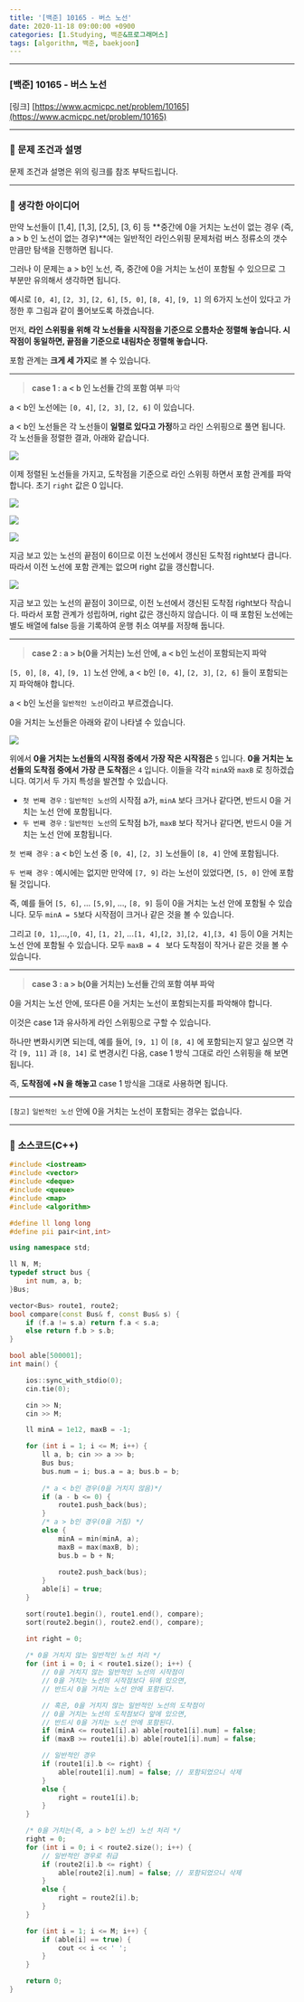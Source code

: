 ```yaml
---
title: '[백준] 10165 - 버스 노선'
date: 2020-11-18 09:00:00 +0900
categories: [1.Studying, 백준&프로그래머스]
tags: [algorithm, 백준, baekjoon]
---
```




------

### **[백준] 10165 - 버스 노선**

[링크] [https://www.acmicpc.net/problem/10165](https://www.acmicpc.net/problem/10165)

---

### **💎 문제 조건과 설명**

문제 조건과 설명은 위의 링크를 참조 부탁드립니다.

------



### **🚀 생각한 아이디어**

만약 노선들이 [1,4], [1,3], [2,5], [3, 6] 등 **중간에 0을 거치는 노선이 없는 경우 (즉, a > b 인 노선이 없는 경우)**에는 일반적인 라인스위핑 문제처럼 버스 정류소의 갯수만큼만 탐색을 진행하면 됩니다.

그러나 이 문제는 a > b인 노선, 즉, 중간에 0을 거치는 노선이 포함될 수 있으므로 그 부분만 유의해서 생각하면 됩니다.

예시로 `[0, 4]`, `[2, 3]`, `[2, 6]`, `[5, 0]`, `[8, 4]`, `[9, 1]` 의 6가지 노선이 있다고 가정한 후 그림과 같이 풀어보도록 하겠습니다.

먼저, **라인 스위핑을 위해 각 노선들을 시작점을 기준으로 오름차순 정렬해 놓습니다. 시작점이 동일하면, 끝점을 기준으로 내림차순 정렬해 놓습니다.**

포함 관계는 **크게 세 가지**로 볼 수 있습니다.

------



> **case 1 :** **a < b 인 노선들 간의 포함 여부** 파악

a < b인 노선에는 `[0, 4]`, `[2, 3]`, `[2, 6]` 이 있습니다.

a < b인 노선들은 각 노선들이 **일렬로 있다고 가정**하고 라인 스위핑으로 풀면 됩니다. 각 노선들을 정렬한 결과, 아래와 같습니다.

![](https://i.imgur.com/tTL5VzZ.png)

이제 정렬된 노선들을 가지고, 도착점을 기준으로 라인 스위핑 하면서 포함 관계를 파악합니다. 초기 `right` 값은 0 입니다.

![](https://i.imgur.com/JchWXof.png)

![](https://i.imgur.com/dAeORTc.png)

![](https://i.imgur.com/QHyAh5J.png)

지금 보고 있는 노선의 끝점이 6이므로 이전 노선에서 갱신된 도착점 right보다 큽니다. 따라서 이전 노선에 포함 관계는 없으며 right 값을 갱신합니다.



![](https://i.imgur.com/adAGckt.png)

지금 보고 있는 노선의 끝점이 3이므로, 이전 노선에서 갱신된 도착점 right보다 작습니다. 따라서 포함 관계가 성립하며, right 값은 갱신하지 않습니다. 이 때 포함된 노선에는 별도 배열에 false 등을 기록하여 운행 취소 여부를 저장해 둡니다.

------



> **case 2 : a > b(0을 거치는) 노선 안에, a < b인 노선이 포함되는지 파악**

`[5, 0]`, `[8, 4]`, `[9, 1]` 노선 안에, a < b인  `[0, 4]`, `[2, 3]`, `[2, 6]` 들이 포함되는지 파악해야 합니다.

a < b인 노선을 `일반적인 노선`이라고 부르겠습니다.

0을 거치는 노선들은 아래와 같이 나타낼 수 있습니다.

![](https://i.imgur.com/9ozqwB7.png)

 위에서 **0을 거치는 노선들의 시작점 중에서** **가장 작은 시작점은** `5` 입니다.  **0을 거치는 노선들의 도착점 중에서** **가장 큰 도착점**은 `4` 입니다. 이들을 각각 `minA`와 `maxB` 로 칭하겠습니다. 여기서 두 가지 특성을 발견할 수 있습니다.

* `첫 번째 경우` : `일반적인 노선`의 시작점 a가, `minA` 보다 크거나 같다면, 반드시 0을 거치는 노선 안에 포함됩니다.
* `두 번째 경우` : `일반적인 노선`의 도착점 b가, `maxB` 보다 작거나 같다면, 반드시 0을 거치는 노선 안에 포함됩니다.

`첫 번째 경우` : a < b인 노선 중 `[0, 4]`, `[2, 3]` 노선들이 `[8, 4]` 안에 포함됩니다.

`두 번째 경우` : 예시에는 없지만 만약에 `[7, 9]` 라는 노선이 있었다면, `[5, 0]` 안에 포함될 것입니다.

즉, 예를 들어 `[5, 6]`, ... `[5,9]`, ..., `[8, 9]` 등이 0을 거치는 노선 안에 포함될 수 있습니다. 모두 `minA = 5`보다 시작점이 크거나 같은 것을 볼 수 있습니다.

그리고 `[0, 1]`,...,`[0, 4]`, `[1, 2]`, ...`[1, 4]`,`[2, 3]`,`[2, 4]`,`[3, 4]` 등이 0을 거치는 노선 안에 포함될 수 있습니다. 모두 `maxB = 4 ` 보다 도착점이 작거나 같은 것을 볼 수 있습니다.

------

> **case 3 : a > b(0을 거치는) 노선들 간의 포함 여부 파악**

0을 거치는 노선 안에, 또다른 0을 거치는 노선이 포함되는지를 파악해야 합니다.

이것은 case 1과 유사하게 라인 스위핑으로 구할 수 있습니다.

하나만 변화시키면 되는데, 예를 들어, `[9, 1]` 이 `[8, 4]` 에 포함되는지 알고 싶으면 각각 `[9, 11]` 과 `[8, 14]` 로 변경시킨 다음, case 1 방식 그대로 라인 스위핑을 해 보면 됩니다.

즉, **도착점에 +N 을 해놓고** case 1 방식을 그대로 사용하면 됩니다.

------

`[참고]` `일반적인 노선` 안에 0을 거치는 노선이 포함되는 경우는 없습니다.

------

### 📜 **소스코드(C++)** 

```c++
#include <iostream>
#include <vector>
#include <deque>
#include <queue>
#include <map>
#include <algorithm>

#define ll long long
#define pii pair<int,int>

using namespace std;

ll N, M;
typedef struct bus {
	int num, a, b;
}Bus;

vector<Bus> route1, route2;
bool compare(const Bus& f, const Bus& s) {
	if (f.a != s.a) return f.a < s.a;
	else return f.b > s.b;
}

bool able[500001];
int main() {

	ios::sync_with_stdio(0);
	cin.tie(0);

	cin >> N;
	cin >> M;

	ll minA = 1e12, maxB = -1;

	for (int i = 1; i <= M; i++) {
		ll a, b; cin >> a >> b;
		Bus bus;
		bus.num = i; bus.a = a; bus.b = b;
        
		/* a < b인 경우(0을 거치지 않음)*/
		if (a - b <= 0) {
			route1.push_back(bus);
		}
        /* a > b인 경우(0을 거침) */
		else {
			minA = min(minA, a);
			maxB = max(maxB, b);
			bus.b = b + N;
            
			route2.push_back(bus);
		}
		able[i] = true;
	}

	sort(route1.begin(), route1.end(), compare);
	sort(route2.begin(), route2.end(), compare);

	int right = 0;
    
    /* 0을 거치지 않는 일반적인 노선 처리 */
	for (int i = 0; i < route1.size(); i++) {
		// 0을 거치지 않는 일반적인 노선의 시작점이
		// 0을 거치는 노선의 시작점보다 뒤에 있으면,
		// 반드시 0을 거치는 노선 안에 포함된다.

		// 혹은, 0을 거치지 않는 일반적인 노선의 도착점이
		// 0을 거치는 노선의 도착점보다 앞에 있으면,
		// 반드시 0을 거치는 노선 안에 포함된다.
		if (minA <= route1[i].a) able[route1[i].num] = false;
		if (maxB >= route1[i].b) able[route1[i].num] = false;

		// 일반적인 경우
		if (route1[i].b <= right) {
			able[route1[i].num] = false; // 포함되었으니 삭제
		}
		else {
			right = route1[i].b;
		}
	}

	/* 0을 거치는(즉, a > b인 노선) 노선 처리 */
	right = 0;
	for (int i = 0; i < route2.size(); i++) {
		// 일반적인 경우로 취급
		if (route2[i].b <= right) {
			able[route2[i].num] = false; // 포함되었으니 삭제
		}
		else {
			right = route2[i].b;
		}
	}

	for (int i = 1; i <= M; i++) {
		if (able[i] == true) {
			cout << i << ' ';
		}
	}

	return 0;
}
```

